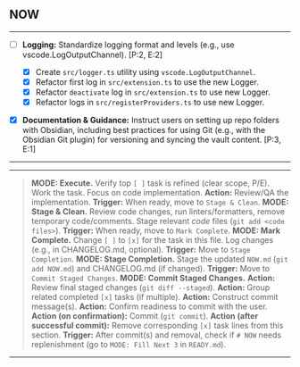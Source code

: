 ## NOW

---

- [ ] **Logging:** Standardize logging format and levels (e.g., use vscode.LogOutputChannel). [P:2, E:2]

  - [x] Create `src/logger.ts` utility using `vscode.LogOutputChannel`.
  - [x] Refactor first log in `src/extension.ts` to use the new Logger.
  - [x] Refactor `deactivate` log in `src/extension.ts` to use new Logger.
  - [x] Refactor logs in `src/registerProviders.ts` to use new Logger.

- [x] **Documentation & Guidance:** Instruct users on setting up repo folders with Obsidian, including best practices for using Git (e.g., with the Obsidian Git plugin) for versioning and syncing the vault content. [P:3, E:1]

---

<!--













Modes below









-->

---

> **MODE: Execute.** Verify top `[ ]` task is refined (clear scope, P/E). Work the task. Focus on code implementation. **Action:** Review/QA the implementation. **Trigger:** When ready, move to `Stage & Clean`.
> **MODE: Stage & Clean.** Review code changes, run linters/formatters, remove temporary code/comments. Stage relevant _code_ files (`git add <code files>`). **Trigger:** When ready, move to `Mark Complete`.
> **MODE: Mark Complete.** Change `[ ]` to `[x]` for the task in this file. Log changes (e.g., in CHANGELOG.md, optional). **Trigger:** Move to `Stage Completion`.
> **MODE: Stage Completion.** Stage the updated `NOW.md` (`git add NOW.md`) and CHANGELOG.md (if changed). **Trigger:** Move to `Commit Staged Changes`.
> **MODE: Commit Staged Changes.** **Action:** Review final staged changes (`git diff --staged`). **Action:** Group related completed `[x]` tasks (if multiple). **Action:** Construct commit message(s). **Action:** Confirm readiness to commit with the user. **Action (on confirmation):** Commit (`git commit`). **Action (after successful commit):** Remove corresponding `[x]` task lines from this section. **Trigger:** After commit(s) and removal, check if `# NOW` needs replenishment (go to `MODE: Fill Next 3` in `READY.md`).

---
